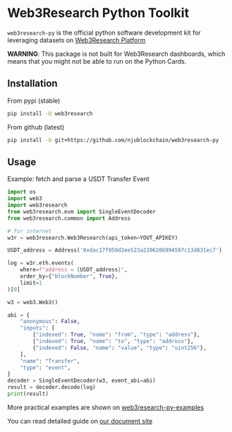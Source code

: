 # Web3Research Python Toolkit

`web3research-py` is the official python software development kit for leveraging datasets on [Web3Research Platform](http://web3resear.ch)

**WARNING**: This package is not built for Web3Research dashboards, which means that you might not be able to run on the Python Cards.

## Installation

From pypi (stable)
```bash
pip install -U web3research
```

From github (latest)
```bash
pip install -U git+https://github.com/njublockchain/web3research-py
```

## Usage

Example: fetch and parse a USDT Transfer Event

```python
import os
import web3
import web3research
from web3research.evm import SingleEventDecoder
from web3research.common import Address

# for internet
w3r = web3research.Web3Research(api_token=YOUT_APIKEY)

USDT_address = Address('0xdac17f958d2ee523a2206206994597c13d831ec7')

log = w3r.eth.events(
    where=f"address = {USDT_address}", 
    order_by={"blockNumber", True},
    limit=1
)[0]

w3 = web3.Web3()

abi = {
    "anonymous": False,
    "inputs": [
        {"indexed": True, "name": "from", "type": "address"},
        {"indexed": True, "name": "to", "type": "address"},
        {"indexed": False, "name": "value", "type": "uint256"},
    ],
    "name": "Transfer",
    "type": "event",
}
decoder = SingleEventDecoder(w3, event_abi=abi)
result = decoder.decode(log)
print(result)

```

More practical examples are shown on [web3research-py-examples](http://github.com/njublockchain/web3research-py-examples)

You can read detailed guide on [our document site](https://doc.web3resear.ch/)

